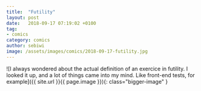 ```yaml
---
title:  "Futility"
layout: post
date:   2018-09-17 07:19:02 +0100
tag:
- comics
category: comics
author: sebiwi
image: /assets/images/comics/2018-09-17-futility.jpg
---
```


![I always wondered about the actual definition of an exercice in futility. I looked it up, and a lot of things came into my mind. Like front-end tests, for example]({{ site.url }}{{ page.image }}){: class="bigger-image" }
